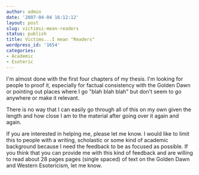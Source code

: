 ```yaml
---
author: admin
date: '2007-04-04 16:12:12'
layout: post
slug: victimsi-mean-readers
status: publish
title: Victims...I mean "Readers"
wordpress_id: '1654'
categories:
- Academic
- Esoteric
---
```

I'm almost done with the first four chapters of my thesis. I'm looking for people to proof it, especially for factual consistency with the Golden Dawn or pointing out places where I go "blah blah blah" but don't seem to go anywhere or make it relevant.

There is no way that I can easily go through all of this on my own given the length and how close I am to the material after going over it again and again.

If you are interested in helping me, please let me know. I would like to limit this to people with a writing, scholastic or some kind of academic background because I need the feedback to be as focused as possible. If you think that you can provide me with this kind of feedback and are willing to read about 28 pages pages (single spaced) of text on the Golden Dawn and Western Esotericism, let me know.
